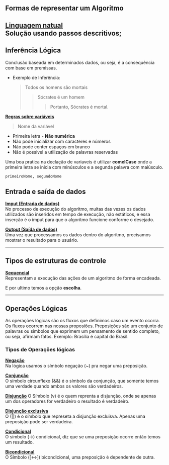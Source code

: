## **Formas de representar um Algoritmo**

**[Linguagem natual](*)**  
Solução usando passos descritivos;
---

## Inferência Lógica

Conclusão baseada em determinados dados, ou seja, é a consequência com base em premissas.

* Exemplo de Inferência:

    > Todos os homens são mortais
    >> Sócrates é um homem
    >>> Portanto, Sócrates é mortal.

**[Regras sobre variáveis](*)**
> Nome da variável

* Primeira letra - **Não numérica**
* Não pode inicializar com caracteres e números
* Não pode conter espaços em branco
* Não é possivel a utilização de palavras reservadas

Uma boa pratica na declação de variaveis é utilizar **comelCase** onde a primeira letra se inicia com minúsculos e a segunda palavra com maiúsculo.

    primeiroNome, segundoNome

## **Entrada e saída de dados**

**[Imput (Entrada de dados)](*)**  
No processo de execução do algoritmo, muitas das vezes os dados utilizados são inseridos em tempo de execução, não estáticos, e essa inserção é o imput para que o algoritmo funcione conforme o desejado.

**[Output (Saída de dados)](*)**  
Uma vez que processamos os dados dentro do algoritmo, precisamos mostrar o resultado para o usuário.

---

## **Tipos de estruturas de controle**

**[Sequencial](*)**  
Representam a execução das ações de um algoritmo de forma encadeada.

E por ultimo temos a opção **escolha**.

---

## **Operações Lógicas**

As operações lógicas são os fluxos que definimos caso um evento ocorra. Os fluxos ocorrem nas nossas proposiões. Preposições são um conjunto de palavras ou símbolos que exprimem um pensamento de sentido completo, ou seja, afirmam fatos. Exemplo: Brasília é capital do Brasil.

### **Tipos de Operações lógicas**

**[Negação](*)**  
Na lógica usamos o símbolo negação (~) pra negar uma preposição.

**[Conjunção](*)**  
O símbolo circunflexo (&&) é o símbolo da conjunção, que somente temos uma verdade quando ambos os valores são verdadeiros.

**[Disjunção](*)**
O Símbolo (v) é o quem reprenta a disjunção, onde se apenas um dos operadores for verdadeiro o resultado é verdadeiro.

**[Disjunção exclusiva](*)**  
O (||) é o símbolo que represeta a disjunção excluisva. Apenas uma preposição pode ser verdadeira.

**[Condicional](*)**  
O símbolo (->) condicional, diz que se uma preposição ocorre então temos um resultado.

**[Bicondicional](*)**  
O Símbolo ([<->]) bicondicional, uma preposição é dependente de outra.